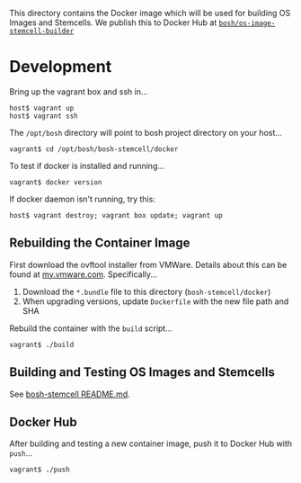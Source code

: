 This directory contains the Docker image which will be used for building OS Images and Stemcells. We publish this to
Docker Hub at [`bosh/os-image-stemcell-builder`](https://hub.docker.com/r/bosh/os-image-stemcell-builder/)


# Development

Bring up the vagrant box and ssh in...

    host$ vagrant up
    host$ vagrant ssh

The `/opt/bosh` directory will point to bosh project directory on your host...

    vagrant$ cd /opt/bosh/bosh-stemcell/docker

To test if docker is installed and running...

    vagrant$ docker version

If docker daemon isn't running, try this:

    host$ vagrant destroy; vagrant box update; vagrant up

## Rebuilding the Container Image

First download the ovftool installer from VMWare. Details about this can be found at
[my.vmware.com](https://my.vmware.com/group/vmware/details?downloadGroup=OVFTOOL410&productId=489).
Specifically...

 1. Download the `*.bundle` file to this directory (`bosh-stemcell/docker`)
 2. When upgrading versions, update `Dockerfile` with the new file path and SHA

Rebuild the container with the `build` script...

    vagrant$ ./build

## Building and Testing OS Images and Stemcells

See [bosh-stemcell README.md](../README.md).

## Docker Hub

After building and testing a new container image, push it to Docker Hub with `push`...

    vagrant$ ./push
